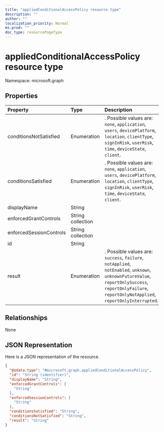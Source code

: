 ```yaml
---
title: "appliedConditionalAccessPolicy resource type"
description: ""
author: ""
localization_priority: Normal
ms.prod: ""
doc_type: resourcePageType
---
```


# appliedConditionalAccessPolicy resource type


Namespace: microsoft.graph



## Properties
|Property|Type|Description|
|:---|:---|:---|
|conditionsNotSatisfied|Enumeration|. Possible values are: `none`, `application`, `users`, `devicePlatform`, `location`, `clientType`, `signInRisk`, `userRisk`, `time`, `deviceState`, `client`.|
|conditionsSatisfied|Enumeration|. Possible values are: `none`, `application`, `users`, `devicePlatform`, `location`, `clientType`, `signInRisk`, `userRisk`, `time`, `deviceState`, `client`.|
|displayName|String||
|enforcedGrantControls|String collection||
|enforcedSessionControls|String collection||
|id|String||
|result|Enumeration|. Possible values are: `success`, `failure`, `notApplied`, `notEnabled`, `unknown`, `unknownFutureValue`, `reportOnlySuccess`, `reportOnlyFailure`, `reportOnlyNotApplied`, `reportOnlyInterrupted`.|

## Relationships
None

## JSON Representation
Here is a JSON representation of the resource.
<!-- {
  "blockType": "resource",
  "@odata.type": "microsoft.graph.appliedConditionalAccessPolicy"
}
-->
``` json
{
  "@odata.type": "#microsoft.graph.appliedConditionalAccessPolicy",
  "id": "String (identifier)",
  "displayName": "String",
  "enforcedGrantControls": [
    "String"
  ],
  "enforcedSessionControls": [
    "String"
  ],
  "conditionsSatisfied": "String",
  "conditionsNotSatisfied": "String",
  "result": "String"
}
```

